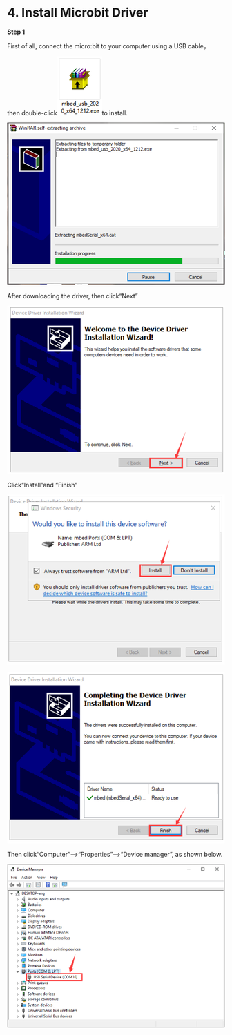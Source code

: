 # 4. Install Microbit Driver

**<span class="mark">Step 1</span>**

First of all, connect the micro:bit to your computer using a USB cable，

then double-click![6a743ae7e5d2d20755616236e3be275e](./media/6a743ae7e5d2d20755616236e3be275e.png)to install.

![e392288eba78e93e336ba35275cf8ca6](./media/e392288eba78e93e336ba35275cf8ca6.png)

After downloading the driver, then click“Next”

![](./media/82ffd72f8fe22a9dc9e82833212f6522.png)

Click“Install”and “Finish”

![](./media/2c4a0531cd851ff74a133364fd401d9c.png)

![](./media/2fa4fd31876e72578aa69f275e47cc94.png)

Then click“Computer”—\>“Properties”—\>“Device manager”, as shown below.

![](./media/0f481c6a3214ecc7e5168eb6264d2c12.png)
